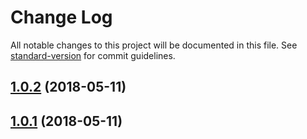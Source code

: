 # Change Log

All notable changes to this project will be documented in this file. See [standard-version](https://github.com/conventional-changelog/standard-version) for commit guidelines.

<a name="1.0.2"></a>
## [1.0.2](https://github.com/a13821190779/scroll/compare/v1.3.4...v1.0.2) (2018-05-11)



<a name="1.0.1"></a>
## [1.0.1](https://github.com/a13821190779/scroll/compare/v1.3.4...v1.0.1) (2018-05-11)
